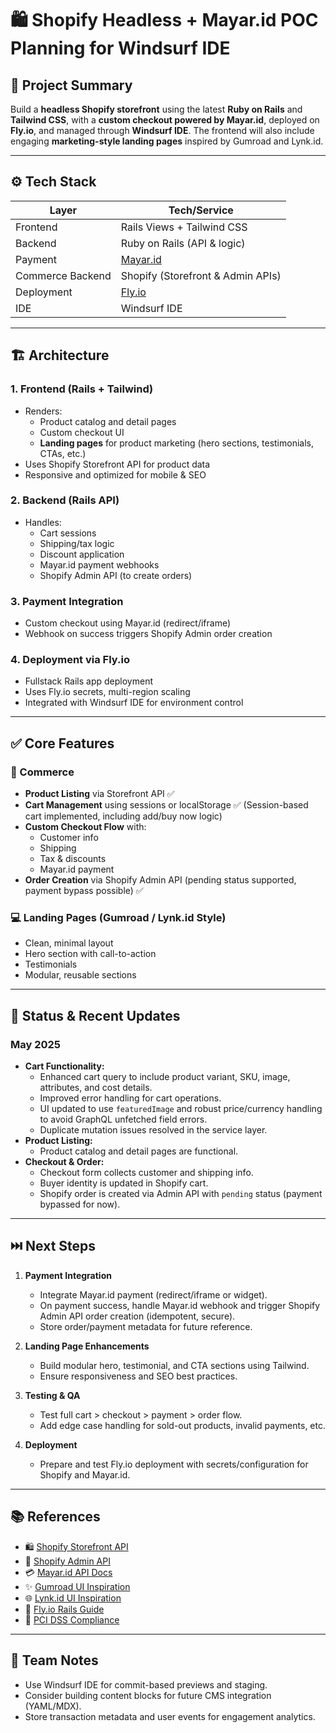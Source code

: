 # 🛍️ Shopify Headless + Mayar.id POC Planning for Windsurf IDE

## 📌 Project Summary
Build a **headless Shopify storefront** using the latest **Ruby on Rails** and **Tailwind CSS**, with a **custom checkout powered by Mayar.id**, deployed on **Fly.io**, and managed through **Windsurf IDE**. The frontend will also include engaging **marketing-style landing pages** inspired by Gumroad and Lynk.id.

---

## ⚙️ Tech Stack

| Layer           | Tech/Service              |
|-----------------|---------------------------|
| Frontend        | Rails Views + Tailwind CSS |
| Backend         | Ruby on Rails (API & logic) |
| Payment         | [Mayar.id](https://docs.mayar.id) |
| Commerce Backend| Shopify (Storefront & Admin APIs) |
| Deployment      | [Fly.io](https://fly.io/) |
| IDE             | Windsurf IDE              |

---

## 🏗️ Architecture

### 1. Frontend (Rails + Tailwind)
- Renders:
  - Product catalog and detail pages
  - Custom checkout UI
  - **Landing pages** for product marketing (hero sections, testimonials, CTAs, etc.)
- Uses Shopify Storefront API for product data
- Responsive and optimized for mobile & SEO

### 2. Backend (Rails API)
- Handles:
  - Cart sessions
  - Shipping/tax logic
  - Discount application
  - Mayar.id payment webhooks
  - Shopify Admin API (to create orders)

### 3. Payment Integration
- Custom checkout using Mayar.id (redirect/iframe)
- Webhook on success triggers Shopify Admin order creation

### 4. Deployment via Fly.io
- Fullstack Rails app deployment
- Uses Fly.io secrets, multi-region scaling
- Integrated with Windsurf IDE for environment control

---

## ✅ Core Features

### 🛒 Commerce

- **Product Listing** via Storefront API ✅
- **Cart Management** using sessions or localStorage ✅ (Session-based cart implemented, including add/buy now logic)
- **Custom Checkout Flow** with:
  - Customer info
  - Shipping
  - Tax & discounts
  - Mayar.id payment
- **Order Creation** via Shopify Admin API (pending status supported, payment bypass possible) ✅

### 💻 Landing Pages (Gumroad / Lynk.id Style)

- Clean, minimal layout
- Hero section with call-to-action
- Testimonials
- Modular, reusable sections

---

## 🚦 Status & Recent Updates

### May 2025
- **Cart Functionality:**
  - Enhanced cart query to include product variant, SKU, image, attributes, and cost details.
  - Improved error handling for cart operations.
  - UI updated to use `featuredImage` and robust price/currency handling to avoid GraphQL unfetched field errors.
  - Duplicate mutation issues resolved in the service layer.
- **Product Listing:**
  - Product catalog and detail pages are functional.
- **Checkout & Order:**
  - Checkout form collects customer and shipping info.
  - Buyer identity is updated in Shopify cart.
  - Shopify order is created via Admin API with `pending` status (payment bypassed for now).

---

## ⏭️ Next Steps

1. **Payment Integration**
   - Integrate Mayar.id payment (redirect/iframe or widget).
   - On payment success, handle Mayar.id webhook and trigger Shopify Admin API order creation (idempotent, secure).
   - Store order/payment metadata for future reference.

2. **Landing Page Enhancements**
   - Build modular hero, testimonial, and CTA sections using Tailwind.
   - Ensure responsiveness and SEO best practices.

3. **Testing & QA**
   - Test full cart > checkout > payment > order flow.
   - Add edge case handling for sold-out products, invalid payments, etc.

4. **Deployment**
   - Prepare and test Fly.io deployment with secrets/configuration for Shopify and Mayar.id.

---

## 📚 References

- 🛍 [Shopify Storefront API](https://shopify.dev/docs/api/storefront)
- 🔧 [Shopify Admin API](https://shopify.dev/docs/api/admin)
- 💳 [Mayar.id API Docs](https://docs.mayar.id)
- ✨ [Gumroad UI Inspiration](https://gumroad.com/)
- 🌐 [Lynk.id UI Inspiration](https://lynk.id/)
- 🚀 [Fly.io Rails Guide](https://fly.io/docs/rails/)
- 🔐 [PCI DSS Compliance](https://www.pcisecuritystandards.org/)

---

## 🤝 Team Notes

- Use Windsurf IDE for commit-based previews and staging.
- Consider building content blocks for future CMS integration (YAML/MDX).
- Store transaction metadata and user events for engagement analytics.
